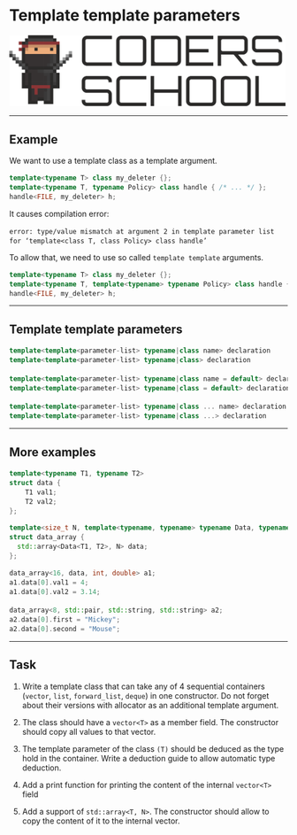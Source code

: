 <!-- .slide: data-background="#111111" -->

# Template template parameters

<a href="https://coders.school">
    <img width="500" src="../img/coders_school_logo.png" alt="Coders School" class="plain">
</a>

___

## Example

We want to use a template class as a template argument.

```cpp
template<typename T> class my_deleter {};
template<typename T, typename Policy> class handle { /* ... */ };
handle<FILE, my_deleter> h;
```
<!-- .element: class="fragment fade-in" style="font-size: 1.35rem" -->

It causes compilation error:

`error: type/value mismatch at argument 2 in template parameter list for ‘template<class T, class Policy> class handle’`
<!-- .element: class="fragment fade-in" style="font-size: 1.35rem" -->

To allow that, we need to use so called `template template` arguments.

```cpp
template<typename T> class my_deleter {};
template<typename T, template<typename> typename Policy> class handle { /* ... */ };
handle<FILE, my_deleter> h;
```
<!-- .element: class="fragment fade-in" style="font-size: 1.35rem" -->

___

## Template template parameters

```cpp
template<template<parameter-list> typename|class name> declaration
template<template<parameter-list> typename|class> declaration

template<template<parameter-list> typename|class name = default> declaration
template<template<parameter-list> typename|class = default> declaration

template<template<parameter-list> typename|class ... name> declaration
template<template<parameter-list> typename|class ...> declaration
```

___

## More examples

```cpp
template<typename T1, typename T2>
struct data {
    T1 val1;
    T2 val2;
};
```

```cpp
template<size_t N, template<typename, typename> typename Data, typename T1, typename T2>
struct data_array {
  std::array<Data<T1, T2>, N> data;
};
```

```cpp
data_array<16, data, int, double> a1;
a1.data[0].val1 = 4;
a1.data[0].val2 = 3.14;

data_array<8, std::pair, std::string, std::string> a2;
a2.data[0].first = "Mickey";
a2.data[0].second = "Mouse";
```

___

## Task

1. Write a template class that can take any of 4 sequential containers (`vector`, `list`, `forward_list`, `deque`) in one constructor. Do not forget about their versions with allocator as an additional template argument.

2. The class should have a `vector<T>` as a member field. The constructor should copy all values to that vector.

3. The template parameter of the class `(T)` should be deduced as the type hold in the container. Write a deduction guide to allow automatic type deduction.

4. Add a print function for printing the content of the internal `vector<T>` field

5. Add a support of `std::array<T, N>`. The constructor should allow to copy the content of it to the internal vector.
